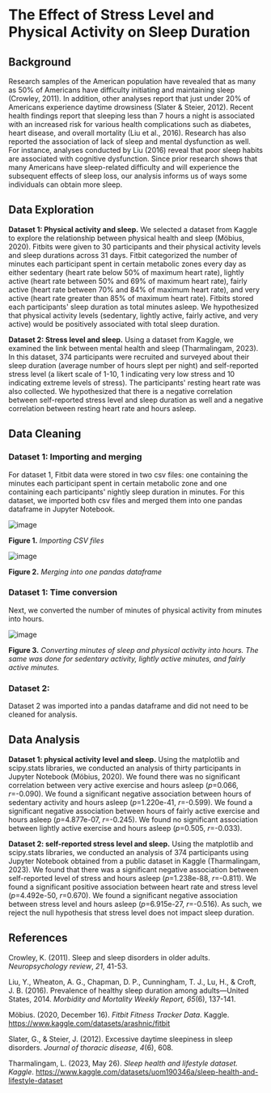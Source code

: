 # The Effect of Stress Level and Physical Activity on Sleep Duration 

## Background
Research samples of the American population have revealed that as many as 50% of Americans have difficulty initiating and maintaining sleep (Crowley, 2011). In addition, other analyses report that just under 20% of Americans experience daytime drowsiness (Slater & Steier, 2012). Recent health findings report that sleeping less than 7 hours a night is associated with an increased risk for various health complications such as diabetes, heart disease, and overall mortality (Liu et al., 2016). Research has also reported the association of lack of sleep and mental dysfunction as well. For instance, analyses conducted by Liu (2016) reveal that poor sleep habits are associated with cognitive dysfunction. Since prior research shows that many Americans have sleep-related difficulty and will experience the subsequent effects of sleep loss, our analysis informs us of ways some individuals can obtain more sleep.

## Data Exploration
**Dataset 1: Physical activity and sleep.** We selected a dataset from Kaggle to explore the relationship between physical health and sleep (Möbius, 2020). Fitbits were given to 30 participants and their physical activity levels and sleep durations across 31 days. Fitbit categorized the number of minutes each participant spent in certain metabolic zones every day as either sedentary (heart rate below 50% of maximum heart rate), lightly active (heart rate between 50% and 69% of maximum heart rate), fairly active (heart rate between 70% and 84% of maximum heart rate), and very active (heart rate greater than 85% of maximum heart rate). Fitbits stored each participants' sleep duration as total minutes asleep. We hypothesized that physical activity levels (sedentary, lightly active, fairly active, and very active) would be positively associated with total sleep duration.

**Dataset 2: Stress level and sleep.** Using a dataset from Kaggle, we examined the link between mental health and sleep (Tharmalingam, 2023). In this dataset, 374 participants were recruited and surveyed about their sleep duration (average number of hours slept per night) and self-reported stress level (a likert scale of 1-10, 1 indicating very low stress and 10 indicating extreme levels of stress). The participants' resting heart rate was also collected. We hypothesized that there is a negative correlation between self-reported stress level and sleep duration as well and a negative correlation between resting heart rate and hours asleep.

## Data Cleaning
### Dataset 1: Importing and merging
For dataset 1, Fitbit data were stored in two csv files: one containing the minutes each participant spent in certain metabolic zone and one containing each participants' nightly sleep duration in minutes. For this dataset, we imported both csv files and merged them into one pandas dataframe in Jupyter Notebook.

![image](https://github.com/nicholaishaw/sleep-and-health-project/assets/135463220/5b394069-3b9e-460f-b974-56012720ee7e)

**Figure 1.** *Importing CSV files*

![image](https://github.com/nicholaishaw/sleep-and-health-project/assets/135463220/ce23bd04-5edd-4542-8d98-b6d107796b26)

**Figure 2.** *Merging into one pandas dataframe*

### Dataset 1: Time conversion

Next, we converted the number of minutes of physical activity from minutes into hours.

![image](https://github.com/nicholaishaw/sleep-and-health-project/assets/135463220/ed50c2b9-0eb6-4ce5-8b56-430a7dc1961a)

**Figure 3.** *Converting minutes of sleep and physical activity into hours. The same was done for sedentary activity, lightly active minutes, and fairly active minutes.*

### Dataset 2:
Dataset 2 was imported into a pandas dataframe and did not need to be cleaned for analysis.

## Data Analysis
**Dataset 1: physical activity level and sleep.** Using the matplotlib and scipy.stats libraries, we conducted an analysis of thirty participants in Jupyter Notebook (Möbius, 2020). We found there was no significant correlation between very active exercise and hours asleep (*p*=0.066, *r*=-0.090). We found a significant negative association between hours of sedentary activity and hours asleep (*p*=1.220e-41, *r*=-0.599). We found a significant negative association between hours of fairly active exercise and hours asleep (*p*=4.877e-07, *r*=-0.245). We found no significant association between lightly active exercise and hours asleep (*p*=0.505, *r*=-0.033).

**Dataset 2: self-reported stress level and sleep.** Using the matplotlib and scipy.stats libraries, we conducted an analysis of 374 participants using Jupyter Notebook obtained from a public dataset in Kaggle (Tharmalingam, 2023). We found that there was a significant negative association between self-reported level of stress and hours asleep (*p*=1.238e-88, *r*=-0.811). We found a significant positive association between heart rate and stress level (*p*=4.492e-50, *r*=0.670). We found a significant negative association between stress level and hours asleep (*p*=6.915e-27, *r*=-0.516). As such, we reject the null hypothesis that stress level does not impact sleep duration.


## References
Crowley, K. (2011). Sleep and sleep disorders in older adults. _Neuropsychology review_, _21_, 41-53.

Liu, Y., Wheaton, A. G., Chapman, D. P., Cunningham, T. J., Lu, H., & Croft, J. B. (2016). Prevalence of healthy sleep duration among adults—United States, 2014. __Morbidity and Mortality Weekly Report_, 65_(6), 137-141.

Möbius. (2020, December 16). _Fitbit Fitness Tracker Data_. Kaggle. https://www.kaggle.com/datasets/arashnic/fitbit 

Slater, G., & Steier, J. (2012). Excessive daytime sleepiness in sleep disorders. _Journal of thoracic disease, 4_(6), 608.

Tharmalingam, L. (2023, May 26). _Sleep health and lifestyle dataset. Kaggle_. https://www.kaggle.com/datasets/uom190346a/sleep-health-and-lifestyle-dataset

